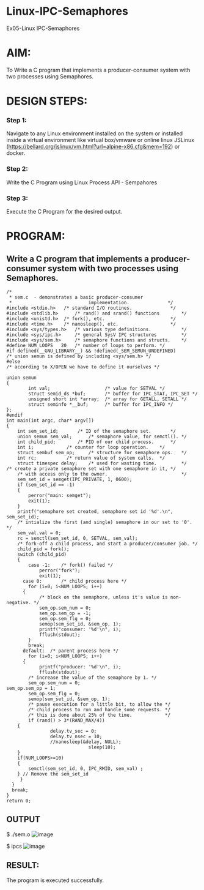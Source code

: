 # Linux-IPC-Semaphores
Ex05-Linux IPC-Semaphores

# AIM:
To Write a C program that implements a producer-consumer system with two processes using Semaphores.

# DESIGN STEPS:

### Step 1:

Navigate to any Linux environment installed on the system or installed inside a virtual environment like virtual box/vmware or online linux JSLinux (https://bellard.org/jslinux/vm.html?url=alpine-x86.cfg&mem=192) or docker.

### Step 2:

Write the C Program using Linux Process API - Sempahores

### Step 3:

Execute the C Program for the desired output. 

# PROGRAM:

## Write a C program that implements a producer-consumer system with two processes using Semaphores.
```
/*
 * sem.c  - demonstrates a basic producer-consumer
 *                            implementation.              */
#include <stdio.h>	 /* standard I/O routines.              */
#include <stdlib.h>      /* rand() and srand() functions        */
#include <unistd.h>	 /* fork(), etc.                        */
#include <time.h>	 /* nanosleep(), etc.                   */
#include <sys/types.h>   /* various type definitions.           */
#include <sys/ipc.h>     /* general SysV IPC structures         */
#include <sys/sem.h>	 /* semaphore functions and structs.    */
#define NUM_LOOPS	20	 /* number of loops to perform. */
#if defined(__GNU_LIBRARY__) && !defined(_SEM_SEMUN_UNDEFINED)
/* union semun is defined by including <sys/sem.h> */
#else
/* according to X/OPEN we have to define it ourselves */

union semun
{
        int val;                    /* value for SETVAL */
        struct semid_ds *buf;       /* buffer for IPC_STAT, IPC_SET */
        unsigned short int *array;  /* array for GETALL, SETALL */
        struct seminfo *__buf;      /* buffer for IPC_INFO */
};
#endif
int main(int argc, char* argv[])
{
    int sem_set_id;	      /* ID of the semaphore set.       */
    union semun sem_val;      /* semaphore value, for semctl(). */
    int child_pid;	      /* PID of our child process.      */
    int i;		      /* counter for loop operation.    */
    struct sembuf sem_op;     /* structure for semaphore ops.   */
    int rc;		      /* return value of system calls.  */
    struct timespec delay;    /* used for wasting time.         */
/* create a private semaphore set with one semaphore in it, */
    /* with access only to the owner.                           */
    sem_set_id = semget(IPC_PRIVATE, 1, 0600);
    if (sem_set_id == -1)
    {
    	perror("main: semget");
    	exit(1);
    }
    printf("semaphore set created, semaphore set id '%d'.\n", sem_set_id);
    /* intialize the first (and single) semaphore in our set to '0'. */
    sem_val.val = 0;
    rc = semctl(sem_set_id, 0, SETVAL, sem_val);
    /* fork-off a child process, and start a producer/consumer job. */
    child_pid = fork();
    switch (child_pid)
    {
    	case -1:	/* fork() failed */
    	    perror("fork");
    	    exit(1);
      case 0:		/* child process here */
	    for (i=0; i<NUM_LOOPS; i++)
      {
      		/* block on the semaphore, unless it's value is non-negative. */
      		sem_op.sem_num = 0;
      		sem_op.sem_op = -1;
      		sem_op.sem_flg = 0;
      		semop(sem_set_id, &sem_op, 1);
      		printf("consumer: '%d'\n", i);
      		fflush(stdout);
	    }
	    break;
      default:	/* parent process here */
	    for (i=0; i<NUM_LOOPS; i++)
      {
      		printf("producer: '%d'\n", i);
      		fflush(stdout);
		/* increase the value of the semaphore by 1. */
		sem_op.sem_num = 0;
sem_op.sem_op = 1;
		sem_op.sem_flg = 0;
		semop(sem_set_id, &sem_op, 1);
		/* pause execution for a little bit, to allow the */
		/* child process to run and handle some requests. */
		/* this is done about 25% of the time.            */
		if (rand() > 3*(RAND_MAX/4))
    {
	    	    delay.tv_sec = 0;
	    	    delay.tv_nsec = 10;
	    	    //nanosleep(&delay, NULL);
		                      sleep(10);
    }
    if(NUM_LOOPS>=10)
    {
	    semctl(sem_set_id, 0, IPC_RMID, sem_val) ;
    } // Remove the sem_set_id
     }
  }
  break;
}
return 0;
```

## OUTPUT
$ ./sem.o 
![image](https://github.com/VincyJovitha01/Linux-IPC-Semaphores/assets/147121113/9cf4b3b3-9f38-42c7-82eb-b3ff95bcb84c)

$ ipcs
![image](https://github.com/VincyJovitha01/Linux-IPC-Semaphores/assets/147121113/093caf36-bbce-4f11-88eb-6676deded5fa)

## RESULT:
The program is executed successfully.
